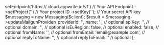 <?php

use Appwrite\Client;
use Appwrite\Services\Messaging;

$client = (new Client())
    ->setEndpoint('https://<REGION>.cloud.appwrite.io/v1') // Your API Endpoint
    ->setProject('<YOUR_PROJECT_ID>') // Your project ID
    ->setKey('<YOUR_API_KEY>'); // Your secret API key

$messaging = new Messaging($client);

$result = $messaging->updateMailgunProvider(
    providerId: '<PROVIDER_ID>',
    name: '<NAME>', // optional
    apiKey: '<API_KEY>', // optional
    domain: '<DOMAIN>', // optional
    isEuRegion: false, // optional
    enabled: false, // optional
    fromName: '<FROM_NAME>', // optional
    fromEmail: 'email@example.com', // optional
    replyToName: '<REPLY_TO_NAME>', // optional
    replyToEmail: '<REPLY_TO_EMAIL>' // optional
);